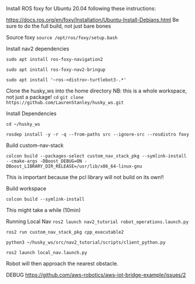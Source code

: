 Install ROS foxy for Ubuntu 20.04 following these instructions:

https://docs.ros.org/en/foxy/Installation/Ubuntu-Install-Debians.html
Be sure to do the full build, not just bare bones

Source foxy
`source /opt/ros/foxy/setup.bash`

Install nav2 dependencies

`sudo apt install ros-foxy-navigation2`

`sudo apt install ros-foxy-nav2-bringup`

`sudo apt install '~ros-<distro>-turtlebot3-.*'`

Clone the husky_ws into the home directory
NB: this is a whole workspace, not just a package!
`cd`
`git clone https://github.com/LaurenStanley/husky_ws.git`

Install Dependencies

`cd ~/husky_ws`

`rosdep install -y -r -q --from-paths src --ignore-src --rosdistro foxy`

Build custom-nav-stack

`colcon build --packages-select custom_nav_stack_pkg --symlink-install --cmake-args -DBoost_DEBUG=ON -DBoost_LIBRARY_DIR_RELEASE=/usr/lib/x86_64-linux-gnu`

This is important because the pcl library will not build on its own!!

Build workspace

`colcon build --symlink-install`

This might take a while (10min)

Running Local Nav
`ros2 launch nav2_tutorial robot_operations.launch.py`

`ros2 run custom_nav_stack_pkg cpp_executable2`

`python3 ~/husky_ws/src/nav2_tutorial/scripts/client_python.py`

`ros2 launch local_nav.launch.py`

Robot will then approach the nearest obstacle.

DEBUG
https://github.com/aws-robotics/aws-iot-bridge-example/issues/2

